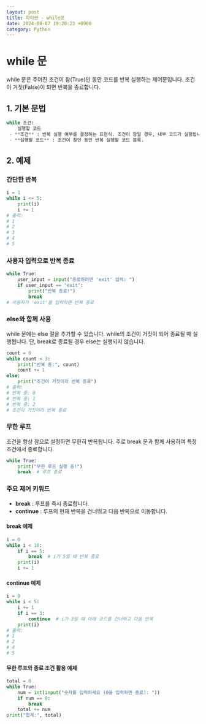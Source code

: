 ```yaml
---
layout: post
title: 파이썬 - while문
date: 2024-08-07 19:20:23 +0900
category: Python
---
```

# while 문
while 문은 주어진 조건이 참(True)인 동안 코드를 반복 실행하는 제어문입니다. 조건이 거짓(False)이 되면 반복을 종료합니다.

## 1. 기본 문법
```python
while 조건:
    실행할 코드
 - **조건** : 반복 실행 여부를 결정하는 표현식. 조건이 참일 경우, 내부 코드가 실행됩니다.
 - **실행할 코드** : 조건이 참인 동안 반복 실행할 코드 블록.
```

## 2. 예제

### 간단한 반복
```python
i = 1
while i <= 5:
    print(i)
    i += 1
# 출력:
# 1
# 2
# 3
# 4
# 5
```

### 사용자 입력으로 반복 종료
```python
while True:
    user_input = input("종료하려면 'exit' 입력: ")
    if user_input == "exit":
        print("반복 종료!")
        break
# 사용자가 'exit'를 입력하면 반복 종료
```

### else와 함께 사용
while 문에는 else 절을 추가할 수 있습니다. while의 조건이 거짓이 되어 종료될 때 실행됩니다. 단, break로 종료될 경우 else는 실행되지 않습니다.

```python
count = 0
while count < 3:
    print("반복 중:", count)
    count += 1
else:
    print("조건이 거짓이라 반복 종료")
# 출력:
# 반복 중: 0
# 반복 중: 1
# 반복 중: 2
# 조건이 거짓이라 반복 종료
```

### 무한 루프
조건을 항상 참으로 설정하면 무한히 반복됩니다. 주로 break 문과 함께 사용하여 특정 조건에서 종료합니다.

```python
while True:
    print("무한 루프 실행 중!")
    break  # 루프 종료
```

### 주요 제어 키워드
 - **break** : 루프를 즉시 종료합니다.
 - **continue** : 루프의 현재 반복을 건너뛰고 다음 반복으로 이동합니다.

#### break 예제
```python
i = 0
while i < 10:
    if i == 5:
        break  # i가 5일 때 반복 종료
    print(i)
    i += 1
```

#### continue 예제
```python
i = 0
while i < 5:
    i += 1
    if i == 3:
        continue  # i가 3일 때 아래 코드를 건너뛰고 다음 반복
    print(i)
# 출력:
# 1
# 2
# 4
# 5
```

#### 무한 루프와 종료 조건 활용 예제
```python
total = 0
while True:
    num = int(input("숫자를 입력하세요 (0을 입력하면 종료): "))
    if num == 0:
        break
    total += num
print("합계:", total)
```